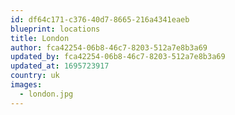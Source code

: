 ```yaml
---
id: df64c171-c376-40d7-8665-216a4341eaeb
blueprint: locations
title: London
author: fca42254-06b8-46c7-8203-512a7e8b3a69
updated_by: fca42254-06b8-46c7-8203-512a7e8b3a69
updated_at: 1695723917
country: uk
images:
  - london.jpg
---
```

